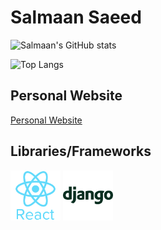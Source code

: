 # Salmaan Saeed

<!-- GitHub Stats-->
![Salmaan's GitHub stats](https://github-readme-stats.vercel.app/api?username=sagedemage&show_icons=true&theme=tokyonight)

<!-- Top Languages Card -->
![Top Langs](https://github-readme-stats.vercel.app/api/top-langs/?username=sagedemage&layout=donut)

<!-- Personal Website -->
## Personal Website
[Personal Website](https://salmaansaeed.netlify.app/)

## Libraries/Frameworks
<img src="https://raw.githubusercontent.com/devicons/devicon/master/icons/react/react-original-wordmark.svg" alt="react" width="80" height="80"/>
<img src="https://raw.githubusercontent.com/devicons/devicon/master/icons/django/django-plain-wordmark.svg" alt="django" width="80" height="80"/>


<!--
**sagedemage/sagedemage** is a ✨ _special_ ✨ repository because its `README.md` (this file) appears on your GitHub profile.

Here are some ideas to get you started:

- 🔭 I’m currently working on ...
- 🌱 I’m currently learning ...
- 👯 I’m looking to collaborate on ...
- 🤔 I’m looking for help with ...
- 💬 Ask me about ...
- 📫 How to reach me: ...
- 😄 Pronouns: ...
- ⚡ Fun fact: ...
-->
